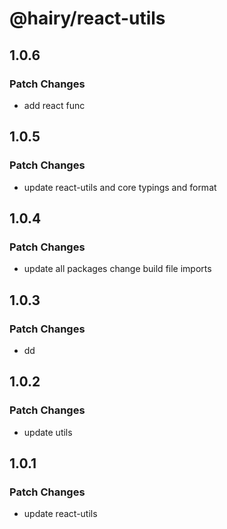 # @hairy/react-utils

## 1.0.6

### Patch Changes

- add react func

## 1.0.5

### Patch Changes

- update react-utils and core typings and format

## 1.0.4

### Patch Changes

- update all packages change build file imports

## 1.0.3

### Patch Changes

- dd

## 1.0.2

### Patch Changes

- update utils

## 1.0.1

### Patch Changes

- update react-utils

